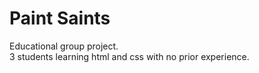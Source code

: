 # Paint Saints
Educational group project.\
3 students learning html and css with no prior experience.
